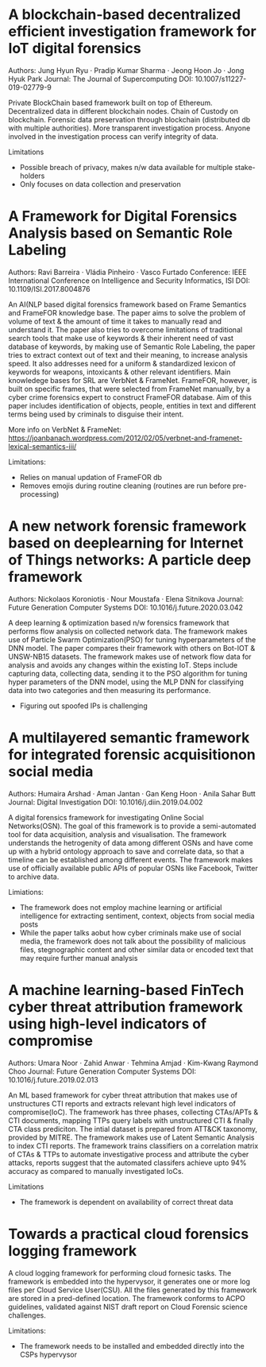 # A blockchain‑based decentralized efficient investigation framework for IoT digital forensics
Authors: Jung Hyun Ryu · Pradip Kumar Sharma · Jeong Hoon Jo · Jong Hyuk Park
Journal: The Journal of Supercomputing
DOI: 10.1007/s11227-019-02779-9

Private BlockChain based framework built on top of Ethereum. Decentralized data in different blockchain nodes. Chain of Custody on blockchain. Forensic data preservation through blockchain (distributed db with multiple authorities). More transparent investigation process. Anyone involved in the investigation process can verify integrity of data.

Limitations
- Possible breach of privacy, makes n/w data available for multiple stake-holders
- Only focuses on data collection and preservation

# A Framework for Digital Forensics Analysis based on Semantic Role Labeling
Authors: Ravi Barreira · Vládia Pinheiro · Vasco Furtado
Conference: IEEE International Conference on Intelligence and Security Informatics, ISI
DOI: 10.1109/ISI.2017.8004876

An AI(NLP based digital forensics framework based on Frame Semantics and FrameFOR knowledge base. The paper aims to solve the problem of volume of text & the amount of time it takes to manually read and understand it. The paper also tries to overcome limitations of traditional search tools that make use of keywords & their inherent need of vast database of keywords, by making use of Semantic Role Labeling, the paper tries to extract context out of text and their meaning, to increase analysis speed. It also addresses need for a uniform & standardized lexicon of keywords for weapons, intoxicants & other relevant identifiers. Main knowledege bases for SRL are VerbNet & FrameNet. FrameFOR, however, is built on specific frames, that were selected from FrameNet manually, by a cyber crime forensics expert to construct FrameFOR database. Aim of this paper includes identification of objects, people, entities in text and different terms being used by criminals to disguise their intent.

More info on VerbNet & FrameNet:
https://joanbanach.wordpress.com/2012/02/05/verbnet-and-framenet-lexical-semantics-iii/

Limitations:
 - Relies on manual updation of FrameFOR db
 - Removes emojis during routine cleaning (routines are run before pre-processing)

# A new network forensic framework based on deeplearning for Internet of Things networks: A particle deep framework
Authors: Nickolaos Koroniotis · Nour Moustafa · Elena Sitnikova
Journal: Future Generation Computer Systems
DOI: 10.1016/j.future.2020.03.042

A deep learning & optimization based n/w forensics framework that performs flow analysis on collected network data. The framework makes use of Particle Swarm Optimization(PSO) for tuning hyperparameters of the DNN model. The paper compares their framework with others on Bot-IOT & UNSW-NB15 datasets. The framework makes use of network flow data for analysis and avoids any changes within the existing IoT. Steps include capturing data, collecting data, sending it to the PSO algorithm for tuning hyper parameters of the DNN model, using the MLP DNN for classifying data into two categories and then measuring its performance.

- Figuring out spoofed IPs is challenging

# A multilayered semantic framework for integrated forensic acquisitionon social media
Authors: Humaira Arshad · Aman Jantan · Gan Keng Hoon · Anila Sahar Butt
Journal: Digital Investigation
DOI: 10.1016/j.diin.2019.04.002

A digital forensics framework for investigating Online Social Networks(OSN). The goal of this framework is to provide a semi-automated tool for data acquisition, analysis and visualisation. The framework understands the hetrogenity of data among different OSNs and have come up with a hybrid ontology approach to save and correlate data, so that a timeline can be established among different events. The framework makes use of officially available public APIs of popular OSNs like Facebook, Twitter to archive data.

Limiations:
- The framework does not employ machine learning or artificial intelligence for extracting sentiment, context, objects from social media posts
- While the paper talks aobut how cyber criminals make use of social media, the framework does not talk about the possibility of malicious files, stegnographic content and other similar data or encoded text that may require further manual analysis

# A machine learning-based FinTech cyber threat attribution framework using high-level indicators of compromise
Authors: Umara Noor · Zahid Anwar · Tehmina Amjad · Kim-Kwang Raymond Choo
Journal: Future Generation Computer Systems
DOI: 10.1016/j.future.2019.02.013

An ML based framework for cyber threat attribution that makes use of unstructures CTI reports and extracts relevant high level indicators of compromise(IoC). The framework has three phases, collecting CTAs/APTs & CTI documents, mapping TTPs query labels with unstructured CTI & finally CTA class prediciton. The intial dataset is prepared from ATT&CK taxonomy, provided by MITRE. The framework makes use of Latent Semantic Analysis to index CTI reports. The framework trains classifiers on a correlation matrix of CTAs & TTPs to automate investigative process and attribute the cyber attacks, reports suggest that the automated classifers achieve upto 94% accuracy as compared to manually investigated IoCs.

Limitations
- The framework is dependent on availability of correct threat data

# Towards a practical cloud forensics logging framework

A cloud logging framework for performing cloud fornesic tasks. The framework is embedded into the hypervysor, it generates one or more log files per Cloud Service User(CSU). All the files generated by this framework are stored in a pred-defined location. The framework conforms to ACPO guidelines, validated against NIST draft report on Cloud Forensic science challenges.

Limitations:
- The framework needs to be installed and embedded directly into the CSPs hypervysor